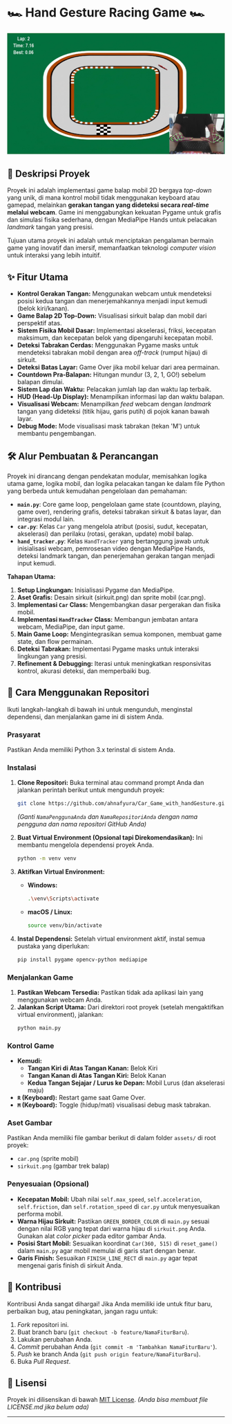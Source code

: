 # 🏎️ Hand Gesture Racing Game 🏎️

![Game Screenshot](https://github.com/ahnafyura/Car_Game_with_handGesture/blob/main/images/car.png)

## 📄 Deskripsi Proyek

Proyek ini adalah implementasi game balap mobil 2D bergaya *top-down* yang unik, di mana kontrol mobil tidak menggunakan keyboard atau gamepad, melainkan **gerakan tangan yang dideteksi secara *real-time* melalui webcam**. Game ini menggabungkan kekuatan Pygame untuk grafis dan simulasi fisika sederhana, dengan MediaPipe Hands untuk pelacakan *landmark* tangan yang presisi.

Tujuan utama proyek ini adalah untuk menciptakan pengalaman bermain game yang inovatif dan imersif, memanfaatkan teknologi *computer vision* untuk interaksi yang lebih intuitif.

## ✨ Fitur Utama

* **Kontrol Gerakan Tangan:** Menggunakan webcam untuk mendeteksi posisi kedua tangan dan menerjemahkannya menjadi input kemudi (belok kiri/kanan).
* **Game Balap 2D Top-Down:** Visualisasi sirkuit balap dan mobil dari perspektif atas.
* **Sistem Fisika Mobil Dasar:** Implementasi akselerasi, friksi, kecepatan maksimum, dan kecepatan belok yang dipengaruhi kecepatan mobil.
* **Deteksi Tabrakan Cerdas:** Menggunakan Pygame masks untuk mendeteksi tabrakan mobil dengan area *off-track* (rumput hijau) di sirkuit.
* **Deteksi Batas Layar:** Game Over jika mobil keluar dari area permainan.
* **Countdown Pra-Balapan:** Hitungan mundur (3, 2, 1, GO!) sebelum balapan dimulai.
* **Sistem Lap dan Waktu:** Pelacakan jumlah lap dan waktu lap terbaik.
* **HUD (Head-Up Display):** Menampilkan informasi lap dan waktu balapan.
* **Visualisasi Webcam:** Menampilkan *feed* webcam dengan *landmark* tangan yang dideteksi (titik hijau, garis putih) di pojok kanan bawah layar.
* **Debug Mode:** Mode visualisasi mask tabrakan (tekan 'M') untuk membantu pengembangan.

## 🛠️ Alur Pembuatan & Perancangan

Proyek ini dirancang dengan pendekatan modular, memisahkan logika utama game, logika mobil, dan logika pelacakan tangan ke dalam file Python yang berbeda untuk kemudahan pengelolaan dan pemahaman:

* **`main.py`**: Core game loop, pengelolaan game state (countdown, playing, game over), rendering grafis, deteksi tabrakan sirkuit & batas layar, dan integrasi modul lain.
* **`car.py`**: Kelas `Car` yang mengelola atribut (posisi, sudut, kecepatan, akselerasi) dan perilaku (rotasi, gerakan, update) mobil balap.
* **`hand_tracker.py`**: Kelas `HandTracker` yang bertanggung jawab untuk inisialisasi webcam, pemrosesan video dengan MediaPipe Hands, deteksi landmark tangan, dan penerjemahan gerakan tangan menjadi input kemudi.

**Tahapan Utama:**

1.  **Setup Lingkungan:** Inisialisasi Pygame dan MediaPipe.
2.  **Aset Grafis:** Desain sirkuit (sirkuit.png) dan sprite mobil (car.png).
3.  **Implementasi `Car` Class:** Mengembangkan dasar pergerakan dan fisika mobil.
4.  **Implementasi `HandTracker` Class:** Membangun jembatan antara webcam, MediaPipe, dan input game.
5.  **Main Game Loop:** Mengintegrasikan semua komponen, membuat game state, dan flow permainan.
6.  **Deteksi Tabrakan:** Implementasi Pygame masks untuk interaksi lingkungan yang presisi.
7.  **Refinement & Debugging:** Iterasi untuk meningkatkan responsivitas kontrol, akurasi deteksi, dan memperbaiki bug.

## 🚀 Cara Menggunakan Repositori

Ikuti langkah-langkah di bawah ini untuk mengunduh, menginstal dependensi, dan menjalankan game ini di sistem Anda.

### Prasyarat

Pastikan Anda memiliki Python 3.x terinstal di sistem Anda.

### Instalasi

1.  **Clone Repositori:**
    Buka terminal atau command prompt Anda dan jalankan perintah berikut untuk mengunduh proyek:
    ```bash
    git clone https://github.com/ahnafyura/Car_Game_with_handGesture.git
    ```
    *(Ganti `NamaPenggunaAnda` dan `NamaRepositoriAnda` dengan nama pengguna dan nama repositori GitHub Anda)*

2.  **Buat Virtual Environment (Opsional tapi Direkomendasikan):**
    Ini membantu mengelola dependensi proyek Anda.
    ```bash
    python -m venv venv
    ```

3.  **Aktifkan Virtual Environment:**
    * **Windows:**
        ```bash
        .\venv\Scripts\activate
        ```
    * **macOS / Linux:**
        ```bash
        source venv/bin/activate
        ```

4.  **Instal Dependensi:**
    Setelah virtual environment aktif, instal semua pustaka yang diperlukan:
    ```bash
    pip install pygame opencv-python mediapipe
    ```

### Menjalankan Game

1.  **Pastikan Webcam Tersedia:** Pastikan tidak ada aplikasi lain yang menggunakan webcam Anda.
2.  **Jalankan Script Utama:**
    Dari direktori root proyek (setelah mengaktifkan virtual environment), jalankan:
    ```bash
    python main.py
    ```

### Kontrol Game

* **Kemudi:**
    * **Tangan Kiri di Atas Tangan Kanan:** Belok Kiri
    * **Tangan Kanan di Atas Tangan Kiri:** Belok Kanan
    * **Kedua Tangan Sejajar / Lurus ke Depan:** Mobil Lurus (dan akselerasi maju)
* **`R` (Keyboard):** Restart game saat Game Over.
* **`M` (Keyboard):** Toggle (hidup/mati) visualisasi debug mask tabrakan.

### Aset Gambar

Pastikan Anda memiliki file gambar berikut di dalam folder `assets/` di root proyek:
* `car.png` (sprite mobil)
* `sirkuit.png` (gambar trek balap)

### Penyesuaian (Opsional)

* **Kecepatan Mobil:** Ubah nilai `self.max_speed`, `self.acceleration`, `self.friction`, dan `self.rotation_speed` di `car.py` untuk menyesuaikan performa mobil.
* **Warna Hijau Sirkuit:** Pastikan `GREEN_BORDER_COLOR` di `main.py` sesuai dengan nilai RGB yang tepat dari warna hijau di `sirkuit.png` Anda. Gunakan alat *color picker* pada editor gambar Anda.
* **Posisi Start Mobil:** Sesuaikan koordinat `Car(360, 515)` di `reset_game()` dalam `main.py` agar mobil memulai di garis start dengan benar.
* **Garis Finish:** Sesuaikan `FINISH_LINE_RECT` di `main.py` agar tepat mengenai garis finish di sirkuit Anda.

## 🤝 Kontribusi

Kontribusi Anda sangat dihargai! Jika Anda memiliki ide untuk fitur baru, perbaikan bug, atau peningkatan, jangan ragu untuk:

1.  *Fork* repositori ini.
2.  Buat branch baru (`git checkout -b feature/NamaFiturBaru`).
3.  Lakukan perubahan Anda.
4.  *Commit* perubahan Anda (`git commit -m 'Tambahkan NamaFiturBaru'`).
5.  *Push* ke branch Anda (`git push origin feature/NamaFiturBaru`).
6.  Buka *Pull Request*.

## 📄 Lisensi

Proyek ini dilisensikan di bawah [MIT License](LICENSE). *(Anda bisa membuat file LICENSE.md jika belum ada)*

---
